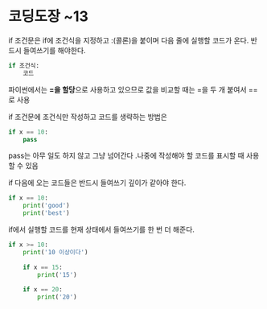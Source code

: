 # 코딩도장 ~13

if 조건문은 if에 조건식을 지정하고 :(콜론)을 붙이며 다음 줄에 실행할 코드가 온다. 반드시 들여쓰기를 해야한다.

```python
if 조건식:
	코드
```

파이썬에서는 **=을 할당**으로 사용하고 있으므로 값을 비교할 때는 =을 두 개 붙여서 ==로 사용

if 조건문에 조건식만 작성하고 코드를 생략하는 방법은 

```python
if x == 10:
	pass
```

pass는 아무 일도 하지 않고 그냥 넘어간다 .나중에 작성해야 할 코드를 표시할 때 사용할 수 있음



if 다음에 오는 코드들은 반드시 들여쓰기 깊이가 같아야 한다.

```python
if x == 10:
	print('good')
	print('best')
```



 if에서 실행할 코드를 현재 상태에서 들여쓰기를 한 번 더 해준다.

```python
if x >= 10:
	print('10 이상이다')
	
	if x == 15:
		print('15')
		
	if x == 20:
		print('20')
```